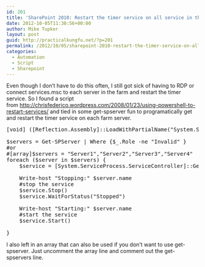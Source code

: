 ```yaml
---
id: 201
title: 'SharePoint 2010: Restart the timer service on all service in the farm remotely'
date: 2012-10-05T11:30:56+00:00
author: Mike Tupker
layout: post
guid: http://practicalkungfu.net/?p=201
permalink: /2012/10/05/sharepoint-2010-restart-the-timer-service-on-all-service-in-the-farm-remotely/
categories:
  - Automation
  - Script
  - Sharepoint
---
```

Even though I don&#8217;t have to do this often, I still got sick of having to RDP or connect services.msc to each server in the farm and restart the timer service. So I found a script from <http://chrisfederico.wordpress.com/2008/01/23/using-powershell-to-restart-services/> and tied in some get-spserver fun to programatically get and restart the timer service on each farm server.

<pre class="brush: powershell; gutter: false">[void] ([Reflection.Assembly]::LoadWithPartialName("System.ServiceProcess"))

$servers = Get-SPServer | Where {$_.Role -ne "Invalid" }
#or
#[array]$servers = "Server1","Server2","Server3","Server4"
foreach ($server in $servers) {
    $service = [System.ServiceProcess.ServiceController]::GetServices($server.name) | where-object {$_.Name -eq "SPTimerV4"}

    Write-host "Stopping:" $server.name
    #stop the service
    $service.Stop()
    $service.WaitForStatus("Stopped")

    Write-host "Starting:" $server.name
    #start the service
    $service.Start()
    
}</pre>

I also left in an array that can also be used if you don&#8217;t want to use get-spserver. Just uncomment the array line and comment out the get-spservers line.